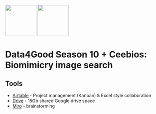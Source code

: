 <p float="left">
<img src="https://dataforgood.fr/img/logo-dfg-new2.png" height="100" width="100" >
<img src="https://www.bing.com/th?id=AMMS_S_d6202e39-67f1-0881-9ed2-84dccd24401c&w=110&h=110&c=7&rs=1&qlt=95&pcl=f9f9f9&o=6&cdv=1&dpr=1.12&pid=16.1g" height="100" width="100" >
</p>

# Data4Good Season 10 + Ceebios: Biomimicry image search


## Tools
* [Airtable](https://airtable.com/invite/l?inviteId=invsXyNdsP9vBctfw&inviteToken=9575c4a9a5423af9c3c8455a8d5bf36865a56bf129c86bc0ecb18427ee67eba7&utm_source=email) - Project management (Kanban) & Excel style collaboration
* [Drive](https://drive.google.com/drive/folders/1Cuofzm6OMu10irDNZYLIq_-9LQYiMp7p?usp=sharing) - 15Gb shared Google drive space
* [Miro](https://miro.com/app/board/uXjVOEkuccY=/?invite_link_id=929630349930) - brainstorming
